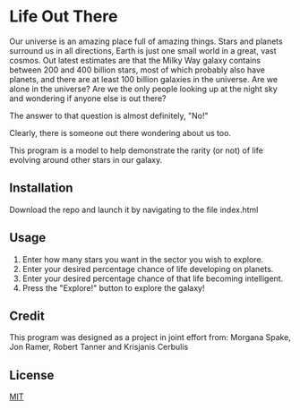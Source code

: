 

# Life Out There

Our universe is an amazing place full of amazing things.  Stars and planets surround us in all directions, Earth is just one small world in a great, vast cosmos.  Out latest estimates are that the Milky Way galaxy contains between 200 and 400 billion stars, most of which probably also have planets, and there are at least 100 billion galaxies in the universe.  Are we alone in the universe?  Are we the only people looking up at the night sky and wondering if anyone else is out there?

The answer to that question is almost definitely, "No!"

Clearly, there is someone out there wondering about us too.

This program is a model to help demonstrate the rarity (or not) of life evolving around other stars in our galaxy.

## Installation

Download the repo and launch it by navigating to the file index.html



## Usage

1. Enter how many stars you want in the sector you wish to explore.
2. Enter your desired percentage chance of life developing on planets.
3. Enter your desired percentage chance of that life becoming intelligent.
4. Press the "Explore!" button to explore the galaxy!

## Credit
This program was designed as a project in joint effort from: Morgana Spake, Jon Ramer, Robert Tanner and Krisjanis Cerbulis

## License
[MIT](https://choosealicense.com/licenses/mit/)

